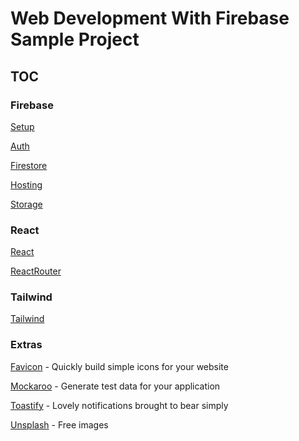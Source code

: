 # Web Development With Firebase Sample Project

## TOC

### Firebase

[Setup](documentation/firebase/01-setup.md)

[Auth](documentation/firebase/02-Auth.md)

[Firestore](documentation/firebase/03-Firestore.md)

[Hosting](documentation/firebase/04-Hosting.md)

[Storage](documentation/firebase/05-Storage.md)

### React

 [React](documentation\React.md) 

 [ReactRouter](documentation\ReactRouter.md) 

### Tailwind

 [Tailwind](documentation\Tailwind.md) 

### Extras

 [Favicon](documentation\Favicon.md) - Quickly build simple icons for your website

 [Mockaroo](documentation\Mockaroo.md) - Generate test data for your application

 [Toastify](documentation\Toastify.md)  - Lovely notifications brought to bear simply

 [Unsplash](documentation\Unsplash.md) - Free images

